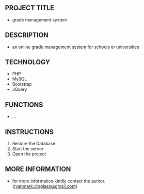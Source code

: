 ## PROJECT TITLE
- grade management system

## DESCRIPTION
- an online grade management system for schools or universities

## TECHNOLOGY
- PHP
- MySQL
- Bootstrap
- JQuery

## FUNCTIONS
-  ...
  
## INSTRUCTIONS
1. Restore the Database
2. Start the server
3. Open the project

## MORE INFORMATION
- for more information kindly contact the author. (ryanmark.dinglasa@gmail.com)
